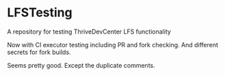 # LFSTesting
A repository for testing ThriveDevCenter LFS functionality

Now with CI executor testing including PR and fork checking.
And different secrets for fork builds.


Seems pretty good. Except the duplicate comments.
